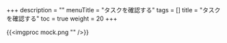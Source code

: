 +++
description = ""
menuTitle = "タスクを確認する"
tags = []
title = "タスクを確認する"
toc = true
weight = 20
+++


{{<imgproc mock.png "" />}}
